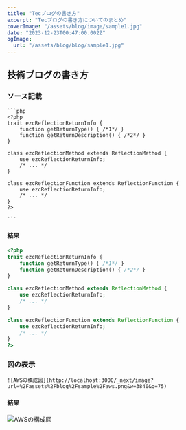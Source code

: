 ```yaml
---
title: "Tecブログの書き方"
excerpt: "Tecブログの書き方についてのまとめ"
coverImage: "/assets/blog/image/sample1.jpg"
date: "2023-12-23T00:47:00.002Z"
ogImage:
  url: "/assets/blog/blog/sample1.jpg"
---
```


## 技術ブログの書き方

### ソース記載

````
```php
<?php
trait ezcReflectionReturnInfo {
    function getReturnType() { /*1*/ }
    function getReturnDescription() { /*2*/ }
}

class ezcReflectionMethod extends ReflectionMethod {
    use ezcReflectionReturnInfo;
    /* ... */
}

class ezcReflectionFunction extends ReflectionFunction {
    use ezcReflectionReturnInfo;
    /* ... */
}
?>

```
````

#### 結果

```php
<?php
trait ezcReflectionReturnInfo {
    function getReturnType() { /*1*/ }
    function getReturnDescription() { /*2*/ }
}

class ezcReflectionMethod extends ReflectionMethod {
    use ezcReflectionReturnInfo;
    /* ... */
}

class ezcReflectionFunction extends ReflectionFunction {
    use ezcReflectionReturnInfo;
    /* ... */
}
?>
```

### 図の表示

```
![AWSの構成図](http://localhost:3000/_next/image?url=%2Fassets%2Fblog%2Fsample%2Faws.png&w=3840&q=75)
```

#### 結果

![AWSの構成図](http://localhost:3000/_next/image?url=%2Fassets%2Fblog%2Fsample%2Faws.png&w=3840&q=75)
